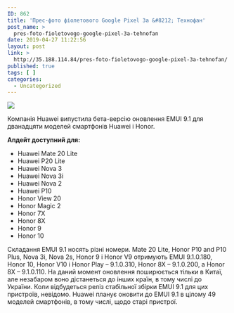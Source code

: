 ```yaml
---
ID: 862
title: 'Прес-фото фіолетового Google Pixel 3a &#8212; Технофан'
post_name: >
  pres-foto-fioletovogo-google-pixel-3a-tehnofan
date: 2019-04-27 11:22:56
layout: post
link: >
  http://35.188.114.84/pres-foto-fioletovogo-google-pixel-3a-tehnofan/
published: true
tags: [ ]
categories:
  - Uncategorized
---
```

 <div><img src="https://tehnofan.com.ua/wp-content/uploads/2019/04/Screenshot_1-90.png" class="ff-og-image-inserted"></div><p>Компанія Huawei випустила бета-версію оновлення EMUI 9.1 для дванадцяти моделей смартфонів Huawei і Honor.</p>
<p><strong>Апдейт доступний для:</strong></p>
<ul><li>Huawei Mate 20 Lite</li>
<li>Huawei P20 Lite</li>
<li>Huawei Nova 3</li>
<li>Huawei Nova 3i</li>
<li>Huawei Nova 2</li>
<li>Huawei P10</li>
<li>Honor View 20</li>
<li>Honor Magic 2</li>
<li>Honor 7X</li>
<li>Honor 8X</li>
<li>Honor 9</li>
<li>Honor 10</li>
</ul><p>Складання EMUI 9.1 носять різні номери.&nbsp;Mate 20 Lite, Honor P10 and P10 Plus, Nova 3i, Nova 2s, Honor 9 і Honor V9 отримують EMUI 9.1.0.180, Honor 10, Honor V10 і Honor Play – 9.1.0.310, Honor 8X – 9.1.0.200, а Honor 8X – 9.1.0.110. На&nbsp;даний момент оновлення поширюється тільки в Китаї, але незабаром воно дістанеться до інших країн, в тому числі до України.&nbsp;Коли відбудеться реліз стабільної збірки EMUI 9.1 для цих пристроїв, невідомо.&nbsp;Huawei&nbsp;планує&nbsp;оновити до EMUI 9.1 в цілому 49 моделей смартфонів, в тому числі, щодо старі пристрої.</p>
<!-- WP QUADS Content Ad Plugin v. 1.8.5 --> 